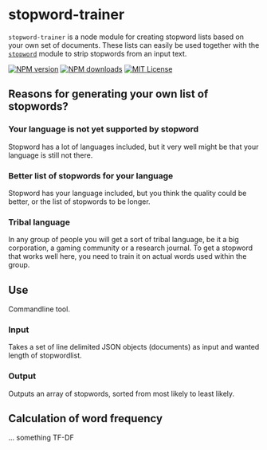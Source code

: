 # stopword-trainer
`stopword-trainer` is a node module for creating stopword lists based on your own set of documents. These lists can easily be used together with the [`stopword`](https://github.com/fergiemcdowall/stopword/) module to strip stopwords from an input text.

[![NPM version][npm-version-image]][npm-url]
[![NPM downloads][npm-downloads-image]][npm-url]
[![MIT License][license-image]][license-url]

## Reasons for generating your own list of stopwords?

### Your language is not yet supported by stopword
Stopword has a lot of languages included, but it very well might be that your language is still not there.

### Better list of stopwords for your language
Stopword has your language included, but you think the quality could be better, or the list of stopwords to be longer.

### Tribal language
In any group of people you will get a sort of tribal language, be it a big corporation, a gaming community or a research journal. To get a stopword that works well here, you need to train it on actual words used within the group.

## Use
Commandline tool.

### Input
Takes a set of line delimited JSON objects (documents) as input and wanted length of stopwordlist.

### Output
Outputs an array of stopwords, sorted from most likely to least likely.

## Calculation of word frequency
... something TF-DF

[license-image]: http://img.shields.io/badge/license-MIT-blue.svg?style=flat
[license-url]: LICENSE
[npm-url]: https://npmjs.org/package/stopword-trainer
[npm-version-image]: http://img.shields.io/npm/v/stopword-trainer.svg?style=flat
[npm-downloads-image]: http://img.shields.io/npm/dm/stopword-trainer.svg?style=flat
